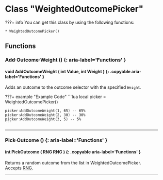 # Class "WeightedOutcomePicker"

???+ info
    You can get this class by using the following functions:

    * WeightedOutcomePicker()
    
## Functions

### Add·Outcome·Weight () {: aria-label='Functions' }
#### void AddOutcomeWeight ( int Value, int Weight ) {: .copyable aria-label='Functions' }
Adds an outcome to the outcome selector with the specified `Weight`.

???+ example "Example Code"
    ```lua
    local picker = WeightedOutcomePicker()

    picker:AddOutcomeWeight(1, 65) -- 65%
    picker:AddOutcomeWeight(2, 30) -- 30%
    picker:AddOutcomeWeight(3, 5) -- 5%
    ```

___

### Pick·Outcome () {: aria-label='Functions' }
#### int PickOutcome ( RNG RNG ) {: .copyable aria-label='Functions' }
Returns a random outcome from the list in WeightedOutcomePicker. Accepts [RNG](https://wofsauge.github.io/IsaacDocs/rep/RNG.html).

___